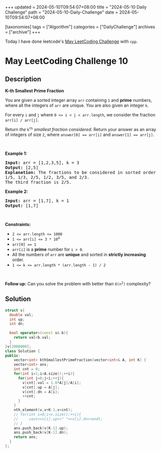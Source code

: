 +++
updated = 2024-05-10T09:54:07+08:00
title = "2024-05-10 Daily Challenge"
path = "2024-05-10-Daily-Challenge"
date = 2024-05-10T09:54:07+08:00

[taxonomies]
tags = ["Algorithm"]
categories = ["DailyChallenge"]
archives = ["archive"]
+++

Today I have done leetcode's [May LeetCoding Challenge](https://leetcode.com/problems/k-th-smallest-prime-fraction/) with `cpp`.

<!-- more -->

# May LeetCoding Challenge 10

## Description

**K-th Smallest Prime Fraction**

<p>You are given a sorted integer array <code>arr</code> containing <code>1</code> and <strong>prime</strong> numbers, where all the integers of <code>arr</code> are unique. You are also given an integer <code>k</code>.</p>

<p>For every <code>i</code> and <code>j</code> where <code>0 &lt;= i &lt; j &lt; arr.length</code>, we consider the fraction <code>arr[i] / arr[j]</code>.</p>

<p>Return <em>the</em> <code>k<sup>th</sup></code> <em>smallest fraction considered</em>. Return your answer as an array of integers of size <code>2</code>, where <code>answer[0] == arr[i]</code> and <code>answer[1] == arr[j]</code>.</p>

<p>&nbsp;</p>
<p><strong class="example">Example 1:</strong></p>

<pre>
<strong>Input:</strong> arr = [1,2,3,5], k = 3
<strong>Output:</strong> [2,5]
<strong>Explanation:</strong> The fractions to be considered in sorted order are:
1/5, 1/3, 2/5, 1/2, 3/5, and 2/3.
The third fraction is 2/5.
</pre>

<p><strong class="example">Example 2:</strong></p>

<pre>
<strong>Input:</strong> arr = [1,7], k = 1
<strong>Output:</strong> [1,7]
</pre>

<p>&nbsp;</p>
<p><strong>Constraints:</strong></p>

<ul>
	<li><code>2 &lt;= arr.length &lt;= 1000</code></li>
	<li><code>1 &lt;= arr[i] &lt;= 3 * 10<sup>4</sup></code></li>
	<li><code>arr[0] == 1</code></li>
	<li><code>arr[i]</code> is a <strong>prime</strong> number for <code>i &gt; 0</code>.</li>
	<li>All the numbers of <code>arr</code> are <strong>unique</strong> and sorted in <strong>strictly increasing</strong> order.</li>
	<li><code>1 &lt;= k &lt;= arr.length * (arr.length - 1) / 2</code></li>
</ul>

<p>&nbsp;</p>
<strong>Follow up:</strong> Can you solve the problem with better than <code>O(n<sup>2</sup>)</code> complexity?

## Solution

``` cpp
struct s{
  double val;
  int up;
  int dn;
  
  bool operator<(const s& b){
    return val<b.val;
  }
}v[2000000];
class Solution {
public:
    vector<int> kthSmallestPrimeFraction(vector<int>& A, int K) {
    vector<int> ans;
    int cnt = 0;
    for(int i=1;i<A.size();++i){
      for(int j=0;j<i;++j){
        v[cnt].val = 1.0*A[j]/A[i];
        v[cnt].up = A[j];
        v[cnt].dn = A[i];
        ++cnt;
      }
    }
    nth_element(v,v+K-1,v+cnt);
    // for(int i=0;i<v.size();++i){
    //     cout<<v[i].up<<" "<<v[i].dn<<endl;
    // }
    ans.push_back(v[K-1].up);
    ans.push_back(v[K-1].dn);
    return ans;
  }
};
```
